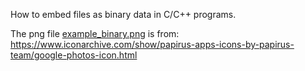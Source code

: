 How to embed files as binary data in C/C++ programs.

The png file [example_binary.png](./example_binary.png) is from: https://www.iconarchive.com/show/papirus-apps-icons-by-papirus-team/google-photos-icon.html
